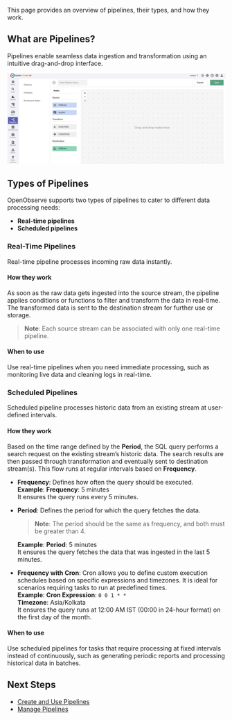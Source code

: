 This page provides an overview of pipelines, their types, and how they work.<br>

## What are Pipelines?
Pipelines enable seamless data ingestion and transformation using an intuitive drag-and-drop interface.

![Pipelines in OpenObserve](https://github.com/openobserve/openobserve-docs/blob/new-docs/docs/images/Pipelines%20in%20O2.png)

## Types of Pipelines
OpenObserve supports two types of pipelines to cater to different data processing needs: 

- **Real-time pipelines** 
- **Scheduled pipelines**

### Real-Time Pipelines
Real-time pipeline processes incoming raw data instantly. 

#### How they work
As soon as the raw data gets ingested into the source stream, the pipeline applies conditions or functions to filter and transform the data in real-time. The transformed data is sent to the destination stream for further use or storage. <br>
> **Note**: Each source stream can be associated with only one real-time pipeline.


#### When to use
Use real-time pipelines when you need immediate processing, such as monitoring live data and cleaning logs in real-time.

### Scheduled Pipelines
Scheduled pipeline processes historic data from an existing stream at user-defined intervals. 

#### How they work

Based on the time range defined by the **Period**, the SQL query performs a search request on the existing stream’s historic data. The search results are then passed through transformation and eventually sent to destination stream(s). This flow runs at regular intervals based on **Frequency**. 

- **Frequency**: Defines how often the query should be executed. <br> **Example**: **Frequency**: 5 minutes<br>It ensures the query runs every 5 minutes.

- **Period**: Defines the period for which the query fetches the data. <br> 
    > **Note**: The period should be the same as frequency, and both must be greater than 4. <br> 
    
    **Example**: **Period**: 5 minutes<br>It ensures the query fetches the data that was ingested in the last 5 minutes. 

- **Frequency with Cron**: Cron allows you to define custom execution schedules based on specific expressions and timezones. It is ideal for scenarios requiring tasks to run at predefined times. <br>**Example**: **Cron Expression**: `0 0 1 * *`
<br>**Timezone**: Asia/Kolkata
<br>It ensures the query runs at 12:00 AM IST (00:00 in 24-hour format) on the first day of the month. 

#### When to use
Use scheduled pipelines for tasks that require processing at fixed intervals instead of continuously, such as generating periodic reports and processing historical data in batches.

## Next Steps
- [Create and Use Pipelines](https://github.com/openobserve/openobserve-docs/blob/new-docs/docs/user-guide/Pipelines/Create-and-Use-Pipelines.md)
- [Manage Pipelines](https://github.com/openobserve/openobserve-docs/blob/new-docs/docs/user-guide/Pipelines/Manage-Pipelines.md)